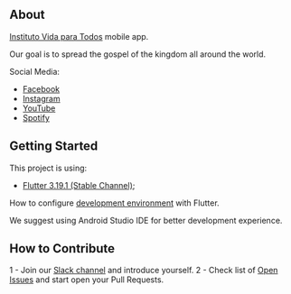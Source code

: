 ## About

[Instituto Vida para Todos](http://institutovidaparatodos.org.br/) mobile app.

Our goal is to spread the gospel of the kingdom all around the world.

Social Media:

* [Facebook](https://www.facebook.com/institutovidaparatodos)
* [Instagram](https://www.instagram.com/institutovidaparatodos)
* [YouTube](https://www.youtube.com/institutovidaparatodos)
* [Spotify](https://open.spotify.com/show/7omrpEfEN794JONo8jfQpV?si=YCN9lVsJTzCswXXI1GLeOA)

## Getting Started

This project is using:

* [Flutter 3.19.1 (Stable Channel)](https://github.com/flutter/flutter.git);

How to configure [development environment](https://docs.flutter.dev/get-started/install) with Flutter.

We suggest using Android Studio IDE for better development experience.  

## How to Contribute

1 - Join our [Slack channel](https://institutovida-zr57409.slack.com/archives/C06LUSG46QH) and introduce yourself.
2 - Check list of [Open Issues](https://github.com/InstitutoVidaParaTodosOficial/mobile-app/issues) and start open your Pull Requests.

